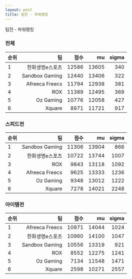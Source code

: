 ```yaml
---
layout: post
title: 팀전 - 파워랭킹
---
```


팀전 - 파워랭킹


### 전체

| 순위 | 팀 | 점수 | mu | sigma |
|:---|---:|---:|---:|---:|
| 1 | 한화생명e스포츠 | 12586 | 13605 | 340 |
| 2 | Sandbox Gaming | 12440 | 13406 | 322 |
| 3 | Afreeca Freecs | 11794 | 12938 | 381 |
| 4 | ROX | 11389 | 12495 | 369 |
| 5 | Oz Gaming | 10776 | 12058 | 427 |
| 6 | Xquare | 8971 | 11721 | 917 |

### 스피드전

| 순위 | 팀 | 점수 | mu | sigma |
|:---|---:|---:|---:|---:|
| 1 | Sandbox Gaming | 11306 | 13904 | 866 |
| 2 | 한화생명e스포츠 | 10722 | 13744 | 1007 |
| 3 | ROX | 9843 | 13118 | 1092 |
| 4 | Afreeca Freecs | 9625 | 13333 | 1236 |
| 5 | Oz Gaming | 9348 | 13012 | 1222 |
| 6 | Xquare | 7278 | 14021 | 2248 |

### 아이템전

| 순위 | 팀 | 점수 | mu | sigma |
|:---|---:|---:|---:|---:|
| 1 | Afreeca Freecs | 10971 | 14044 | 1024 |
| 2 | 한화생명e스포츠 | 10960 | 14100 | 1047 |
| 3 | Sandbox Gaming | 10556 | 13319 | 921 |
| 4 | ROX | 8552 | 12275 | 1241 |
| 5 | Oz Gaming | 7134 | 11548 | 1471 |
| 6 | Xquare | 2598 | 10271 | 2557 |
